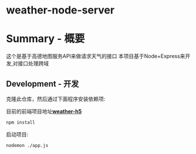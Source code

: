 # weather-node-server

# Summary - 概要
  这个是基于高德地图服务API来做请求天气的接口
  本项目基于Node+Express来开发,对接口处理跨域

## Development - 开发
  克隆此仓库，然后通过下面程序安装依赖项:
  
  目前的前端项目地址[**weather-h5**](https://github.com/ghyaaaa/weather-h5)

  ```sh
  npm install
  ```

  启动项目:
  ```sh
  nodemon ./app.js
  ```

